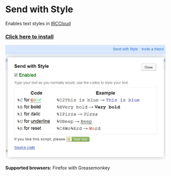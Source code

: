 # Send with Style
Enables text styles in [IRCCloud](https://www.irccloud.com/)

### [Click here to install](https://github.com/dogancelik/greasemonkey-scripts/raw/master/send-with-style/send_with_style.user.js)

<img src="sws.jpg">

**Supported browsers:** Firefox with Greasemonkey